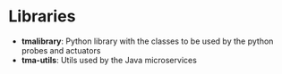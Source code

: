 # Libraries

* **tmalibrary**: Python library with the classes to be used by the python probes and actuators
* **tma-utils**: Utils used by the Java microservices
